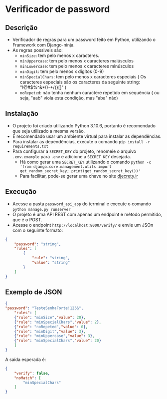 # Verificador de password

## Descrição
- Verificador de regras para um password feito em Python, utilizando o Framework com Django-ninja.
- As regras possiveis são:
  - `minSize`: tem pelo menos x caracteres.
  - `minUppercase`: tem pelo menos x caracteres maiúsculos
  - `minLowercase`: tem pelo menos x caracteres minúsculos
  - `minDigit`: tem pelo menos x dígitos (0-9)
  - `minSpecialChars`: tem pelo menos x caracteres especiais ( Os caracteres especiais são os caracteres da seguinte string: "!@#$%^&*()-+\/{}[]" )
  - `noRepeted`: não tenha nenhum caractere repetido em sequência ( ou seja, "aab" viola esta
condição, mas "aba" não)


## Instalação
- O projeto foi criado utilizando Python 3.10.6, portanto é recomendado que seja utilizado a mesma versão.
- É recomendado usar um ambiente virtual para instalar as dependências.
- Para instalar as dependências, execute o comando `pip install -r requirements.txt`
- Para configurar a `SECRET_KEY` do projeto, renomeie o arquivo `.env.example` para `.env` e adicione a `SECRET_KEY` desejada.
  - Há como gerar uma `SECRET_KEY` utilizando o comando `python -c 'from django.core.management.utils import get_random_secret_key; print(get_random_secret_key())'`
  - Para facilitar, pode-se gerar uma chave no site [djecrety.ir](https://djecrety.ir/)

## Execução
- Acesse a pasta `password_api_app` do terminal e execute o comando `python manage.py runserver`
- O projeto é uma API REST com apenas um endpoint e método permitido, que é o POST.
- Acesse o endpoint `http://localhost:8000/verify/` e envie um JSOn com o seguinte formato:
```json
{
    "password": "string",
    "rules": [
        {
            "rule": "string",
            "value": "string"
        }
    ]
}
```

## Exemplo de JSON
```json
{
"password": "TesteSenhaForte!123&",
	"rules": [
	{"rule": "minSize","value": 20},
	{"rule": "minSpecialChars","value": 2},
	{"rule": "noRepeted","value": 0},
	{"rule": "minDigit","value": 3},
	{"rule": "minUppercase","value": 3},
	{"rule": "minSpecialChars","value": 20}
	]
}
```
A saída esperada é: 
```json
{
	"verify": false,
	"noMatch": [
		"minSpecialChars"
	]
}
```